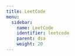 ```yaml
---
title: LeetCode
menu:
  sidebar:
    name: LeetCode
    identifier: leetcode
    parent: dsa
    weight: 20
---
```

